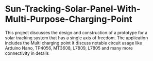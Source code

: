 # Sun-Tracking-Solar-Panel-With-Multi-Purpose-Charging-Point
This project discusses the design and construction of a prototype for a solar tracking system that has a single axis of freedom. The application includes the Multi charging point 
It discuss notable circuit usage like Arduino Nano, TP4056, MT3608, L7809, L7805 and many more connectivity in details 
